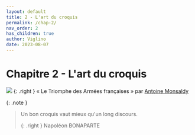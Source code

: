 ```yaml
---
layout: default
title: 2 - L'art du croquis
permalink: /chap-2/
nav_order: 2
has_children: true
author: Viglino
date: 2023-08-07
---
```

# Chapitre 2 - L'art du croquis

![](/Macarte-MI/assets/banner/napoleon.jpg)
{: .right }
« Le Triomphe des Armées françaises » par [Antoine Monsaldy](https://gallica.bnf.fr/ark:/12148/btv1b8412715t/f1.item)

{: .note }
> Un bon croquis vaut mieux qu'un long discours.
>
> {: .right }
> Napoléon BONAPARTE
